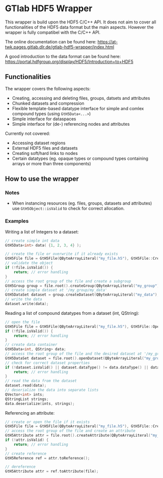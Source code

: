 # GTlab HDF5 Wrapper

This wrapper is build upon the HDF5 C/C++ API. It does not aim to cover all functionalities of the HDF5 data format but the main aspects. However the wrapper is fully compatibel with the C/C++ API. 

The online documentation can be found here: https://at-twk.pages.gitlab.dlr.de/gtlab-hdf5-wrapper/index.html

A good introduction to the data format can be found here: https://portal.hdfgroup.org/display/HDF5/Introduction+to+HDF5

## Functionalities

The wrapper covers the following aspects:
 - Creating, accessing and deleting files, groups, datsets and attributes
 - Chunked datasets and compression
 - Flexible template-based datatype interface for simple and comlex compound types (using `GtH5Data<...>`)
 - Simple interface for dataspaces
 - Simple interface for (de-) referencing nodes and attributes

Currently not covered:
 - Accessing dataset regions
 - External HDF5 files and datasets
 - Creating soft/hard links to nodes
 - Certain datatypes (eg. opaque types or compound types containing arrays or more than three components)

## How to use the wrapper

### Notes
 - When instancing resources (eg. files, groups, datasets and attributes) use `GtH5Object::isValid` to check for correct allocation.

### Examples

Writing a list of Integers to a dataset:
```c++
// create simple int data
GtH5Data<int> data( {1, 2, 3, 4} );

// create the file or overwrite if it already exists
GtH5File file = GtH5File(QByteArrayLiteral("my_file.h5"), GtH5File::CreateOverwrite);
// validate the object
if (!file.isValid()) {
	return; // error handling
}
// access the root group of the file and create a subgroup
GtH5Group group = file.root().createGroup(QByteArrayLiteral("my_group"));
// create simple dataset at '/my_group/my_data'
GtH5DataSet dataset = group.createDataset(QByteArrayLiteral("my_data"), data.dataType(), data.length());
// write the data
dataset.write(data);
```

Reading a list of compound datatypes from a dataset (int, QString):
```c++
// open the file
GtH5File file = GtH5File(QByteArrayLiteral("my_file.h5"), GtH5File::OpenReadOnly);
if (!file.isValid()) {
	return; // error handling
}
// create data container
GtH5Data<int, QString> data;
// access the root group of the file and the desired dataset at '/my_group/my_data'
GtH5DataSet dataset = file.root().openDataset(QByteArrayLiteral("my_group/my_data"));
// check for correct dataset properties
if (!dataset.isValid() || dataset.dataType() != data.dataType() || dataset.dataSpace().sum() != 42) {
	return; // error handling
}
// read the data from the dataset
dataset.read(data);
// deserialize the data into separate lists
QVector<int> ints;
QStringList strings;
data.deserialize(ints, strings);
```

Referencing an attribute:
```c++
// create or open the file if it exists
GtH5File file = GtH5File(QByteArrayLiteral("my_file.h5"), GtH5File::CreateReadWrite);
// access the root group of the file and create an attribute
GtH5Attribute attr = file.root().createAttribute(QByteArrayLiteral("my_attribute"), GtH5Data<float>().dataType(), 1);
if (!attr.isValid) {
    return; // error handling
}
// create reference
GtH5Reference ref = attr.toReference();

// dereference
GtH5Attribute attr = ref.toAttribute(file);
```

